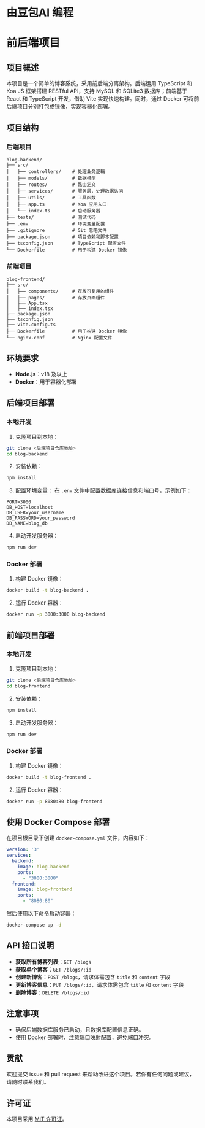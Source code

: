# 由豆包AI 编程
# 前后端项目 

## 项目概述

本项目是一个简单的博客系统，采用前后端分离架构。后端运用 TypeScript 和 Koa JS 框架搭建 RESTful API，支持 MySQL 和 SQLite3 数据库；前端基于 React 和 TypeScript 开发，借助 Vite 实现快速构建。同时，通过 Docker 可将前后端项目分别打包成镜像，实现容器化部署。

## 项目结构

### 后端项目
```
blog-backend/
├── src/
│   ├── controllers/    # 处理业务逻辑
│   ├── models/         # 数据模型
│   ├── routes/         # 路由定义
│   ├── services/       # 服务层，处理数据访问
│   ├── utils/          # 工具函数
│   ├── app.ts          # Koa 应用入口
│   └── index.ts        # 启动服务器
├── tests/              # 测试代码
├── .env                # 环境变量配置
├── .gitignore          # Git 忽略文件
├── package.json        # 项目依赖和脚本配置
├── tsconfig.json       # TypeScript 配置文件
└── Dockerfile          # 用于构建 Docker 镜像
```

### 前端项目
```
blog-frontend/
├── src/
│   ├── components/     # 存放可复用的组件
│   ├── pages/          # 存放页面组件
│   ├── App.tsx
│   ├── index.tsx
├── package.json
├── tsconfig.json
├── vite.config.ts
├── Dockerfile          # 用于构建 Docker 镜像
└── nginx.conf          # Nginx 配置文件
```

## 环境要求
- **Node.js**：v18 及以上
- **Docker**：用于容器化部署

## 后端项目部署

### 本地开发
1. 克隆项目到本地：
```bash
git clone <后端项目仓库地址>
cd blog-backend
```
2. 安装依赖：
```bash
npm install
```
3. 配置环境变量：
在 `.env` 文件中配置数据库连接信息和端口号，示例如下：
```plaintext
PORT=3000
DB_HOST=localhost
DB_USER=your_username
DB_PASSWORD=your_password
DB_NAME=blog_db
```
4. 启动开发服务器：
```bash
npm run dev
```

### Docker 部署
1. 构建 Docker 镜像：
```bash
docker build -t blog-backend .
```
2. 运行 Docker 容器：
```bash
docker run -p 3000:3000 blog-backend
```

## 前端项目部署

### 本地开发
1. 克隆项目到本地：
```bash
git clone <前端项目仓库地址>
cd blog-frontend
```
2. 安装依赖：
```bash
npm install
```
3. 启动开发服务器：
```bash
npm run dev
```

### Docker 部署
1. 构建 Docker 镜像：
```bash
docker build -t blog-frontend .
```
2. 运行 Docker 容器：
```bash
docker run -p 8080:80 blog-frontend
```

## 使用 Docker Compose 部署
在项目根目录下创建 `docker-compose.yml` 文件，内容如下：
```yaml
version: '3'
services:
  backend:
    image: blog-backend
    ports:
      - "3000:3000"
  frontend:
    image: blog-frontend
    ports:
      - "8080:80"
```
然后使用以下命令启动容器：
```bash
docker-compose up -d
```

## API 接口说明
- **获取所有博客列表**：`GET /blogs`
- **获取单个博客**：`GET /blogs/:id`
- **创建新博客**：`POST /blogs`，请求体需包含 `title` 和 `content` 字段
- **更新博客信息**：`PUT /blogs/:id`，请求体需包含 `title` 和 `content` 字段
- **删除博客**：`DELETE /blogs/:id`

## 注意事项
- 确保后端数据库服务已启动，且数据库配置信息正确。
- 使用 Docker 部署时，注意端口映射配置，避免端口冲突。

## 贡献
欢迎提交 issue 和 pull request 来帮助改进这个项目。若你有任何问题或建议，请随时联系我们。

## 许可证
本项目采用 [MIT 许可证](LICENSE)。 

